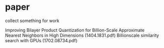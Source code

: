 # paper
collect something for work

Improving Bilayer Product Quantization for Billion-Scale Approximate Nearest Neighbors in High Dimensions (1404.1831.pdf)
Billionscale similarity search with GPUs (1702.08734.pdf)
